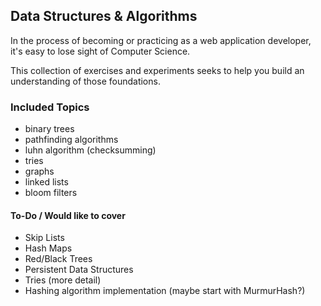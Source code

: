 ## Data Structures & Algorithms

In the process of becoming or practicing as a web application developer, it's easy to lose sight of Computer Science.

This collection of exercises and experiments seeks to help you build an understanding of those foundations.

### Included Topics

* binary trees
* pathfinding algorithms
* luhn algorithm (checksumming)
* tries
* graphs
* linked lists
* bloom filters

#### To-Do / Would like to cover

* Skip Lists
* Hash Maps
* Red/Black Trees
* Persistent Data Structures
* Tries (more detail)
* Hashing algorithm implementation (maybe start with MurmurHash?)

